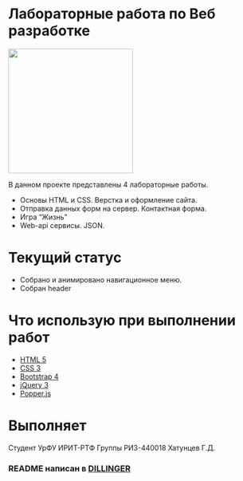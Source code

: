 # Лабораторные работа по Веб разработке

<p align="left">
  <a href="https://google1993.github.io/">
    <img src="https://github.com/google1993/google1993.github.io/blob/master/Images/Readme_button.png"  width="250"/>
  </a>
</p>

В данном проекте представлены 4 лабораторные работы.

  - Основы HTML и CSS. Верстка и оформление сайта.
  - Отправка данных форм на сервер. Контактная форма.
  - Игра “Жизнь”
  - Web-api сервисы. JSON.

# Текущий статус

  - Собрано и анимировано навигационное меню.
  - Собран header

# Что использую при выполнении работ
  - [HTML 5]
  - [CSS 3]
  - [Bootstrap 4]
  - [jQuery 3]
  - [Popper.js]
  
[HTML 5]: <https://ru.wikipedia.org/wiki/HTML5>
[CSS 3]: <https://ru.wikipedia.org/wiki/CSS>
[Bootstrap 4]: <https://getbootstrap.com/>
[jQuery 3]: <https://jquery.com/>
[Popper.js]: <https://popper.js.org/>

# Выполняет
Студент УрФУ ИРИТ-РТФ
Группы РИЗ-440018
Хатунцев Г.Д.

### README написан в [DILLINGER](https://dillinger.io/)
